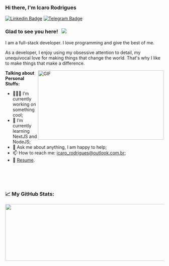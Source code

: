### Hi there, I'm Icaro Rodrigues

[![Linkedin Badge](https://img.shields.io/badge/-LinkedIn-0e76a8?style=flat-square&logo=Linkedin&logoColor=white)](https://www.linkedin.com/in/icarorodriguescerqueira/)
[![Telegram Badge](https://img.shields.io/badge/-Telegram-0088cc?style=flat-square&logo=Telegram&logoColor=white)](https://t.me/lcaroRodrigues)

### Glad to see you here! &nbsp; ![](https://visitor-badge.glitch.me/badge?page_id=IcaroRodrigues.IcaroRodrigues)

I am a full-stack developer. I love programming and give the best of me.

As a developer, I enjoy using my obsessive attention to detail, my unequivocal love for making things that change the world. That's why I like to make things that make a difference.

  <img align="right" alt="GIF" src="https://github.com/abhisheknaiidu/abhisheknaiidu/blob/master/code.gif?raw=true" width="400" height="220" />
  

**Talking about Personal Stuffs:**

- 👨🏻‍💻 I’m currently working on something cool;
- 🚀 I’m currently learning NextJS and NodeJS;
- 💬 Ask me about anything, I am happy to help;
- 📫 How to reach me: icaro_rodrigues@outlook.com.br;
- 📝 [Resume](https://cutt.ly/hlEZzHo).

</br>
</br>
</br>

### 📈 **My GitHub Stats:**

<p>
    <img height="180em" width="700em" src="https://github-readme-stats.vercel.app/api/top-langs/?username=IcaroRodrigues&exclude_repo=KNN-Image-Classification&show_icons=true&hide_border=true&layout=compact&langs_count=8&theme=gotham"/>
</p>

